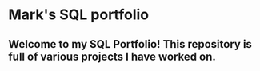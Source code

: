 # Mark's SQL portfolio

## Welcome to my SQL Portfolio! This repository is full of various projects I have worked on.
